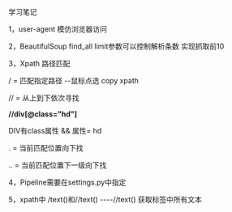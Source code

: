 学习笔记

1，user-agent 模仿浏览器访问

2，BeautifulSoup find_all limit参数可以控制解析条数 实现抓取前10

3，Xpath 路径匹配

/ = 匹配指定路径  --鼠标点选 copy xpath

//  =  从上到下依次寻找

**//div[@class="hd"]**   

DIV有class属性 && 属性= hd

.  = 当前匹配位置向下找

..   = 当前匹配位置下一级向下找

4，Pipeline需要在settings.py中指定

5，xpath中 /text()和//text() ----//text() 获取标签中所有文本